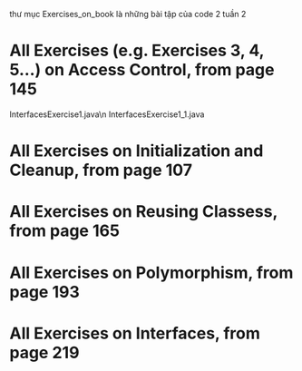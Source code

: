 thư mục Exercises_on_book là những bài tập của code 2 tuần 2
# All Exercises (e.g. Exercises 3, 4, 5…) on Access Control, from page 145
InterfacesExercise1.java\n
InterfacesExercise1_1.java

# All Exercises on Initialization and Cleanup, from page 107

# All Exercises on Reusing Classess, from page 165

# All Exercises on Polymorphism, from page 193

# All Exercises on Interfaces, from page 219
